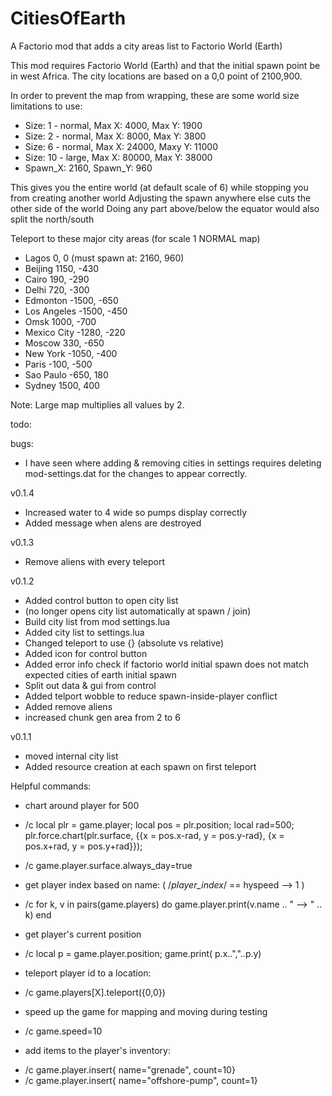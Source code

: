  # CitiesOfEarth
A Factorio mod that adds a city areas list to Factorio World (Earth)

This mod requires Factorio World (Earth) and that the initial spawn point be in west Africa.  The city locations are based on a 0,0 point of 2100,900.

In order to prevent the map from wrapping, these are some world size limitations to use:
+ Size: 1 - normal, Max X:  4000, Max Y:   1900
+ Size: 2 - normal, Max X:  8000, Max Y:   3800
+ Size: 6 - normal, Max X: 24000, Maxy Y: 11000
+ Size: 10 - large, Max X: 80000, Max Y:  38000
+ Spawn_X: 2160, Spawn_Y: 960

This gives you the entire world (at default scale of 6) while stopping you from creating another world
Adjusting the spawn anywhere else cuts the other side of the world
Doing any part above/below the equator would also split the north/south

Teleport to these major city areas (for scale 1 NORMAL map)
+ Lagos            0,      0 (must spawn at: 2160, 960)
+ Beijing       1150,   -430 
+ Cairo          190,   -290 
+ Delhi          720,   -300
+ Edmonton     -1500,   -650
+ Los Angeles  -1500,   -450
+ Omsk          1000,   -700
+ Mexico City  -1280,   -220
+ Moscow         330,   -650
+ New York     -1050,   -400
+ Paris         -100,   -500
+ Sao Paulo     -650,    180
+ Sydney        1500,    400

Note: Large map multiplies all values by 2.

todo:

bugs:
+ I have seen where adding & removing cities in settings requires deleting mod-settings.dat for the changes to appear correctly.

v0.1.4
+ Increased water to 4 wide so pumps display correctly
+ Added message when alens are destroyed

v0.1.3
+ Remove aliens with every teleport

v0.1.2
+ Added control button to open city list
+ (no longer opens city list automatically at spawn / join)
+ Build city list from mod settings.lua
+ Added city list to settings.lua
+ Changed teleport to use {} (absolute vs relative)
+ Added icon for control button
+ Added error info check if factorio world initial spawn does not match expected cities of earth initial spawn
+ Split out data & gui from control
+ Added telport wobble to reduce spawn-inside-player conflict
+ Added remove aliens
+ increased chunk gen area from 2 to 6

v0.1.1
+ moved internal city list
+ Added resource creation at each spawn on first teleport

Helpful commands:
* chart around player for 500
+ /c local plr = game.player; local pos = plr.position; local rad=500; plr.force.chart(plr.surface, {{x = pos.x-rad, y = pos.y-rad}, {x = pos.x+rad, y = pos.y+rad}});

+ /c game.player.surface.always_day=true

* get player index based on name: ( /*player_index*/ == hyspeed --> 1  )
+ /c for k, v in pairs(game.players) do game.player.print(v.name .. " --> " .. k) end

* get player's current position
+ /c local p = game.player.position; game.print( p.x..","..p.y)

* teleport player id to a location:
+ /c game.players[X].teleport({0,0})

* speed up the game for mapping and moving during testing
+ /c game.speed=10

* add items to the player's inventory:
+ /c game.player.insert{ name="grenade", count=10}
+ /c game.player.insert{ name="offshore-pump", count=1}
